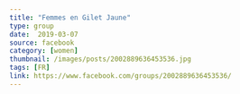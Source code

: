 ```yaml
---
title: "Femmes en Gilet Jaune"
type: group
date:  2019-03-07
source: facebook
category: [women]
thumbnail: /images/posts/2002889636453536.jpg
tags: [FR]
link: https://www.facebook.com/groups/2002889636453536/
---
```

